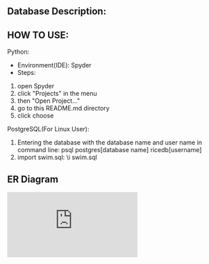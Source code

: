 ## Database Description:


## HOW TO USE:
Python:
* Environment(IDE): Spyder
* Steps:
1. open Spyder
2. click "Projects" in the menu
3. then "Open Project..."
4. go to this README.md directory
5. click choose

PostgreSQL(For Linux User):
1. Entering the database with the database name and user name in command line: psql postgres[database name] ricedb[username]
2. import swim.sql: \i swim.sql

## ER Diagram
![alt tag](https://github.com/Shawn-Zhenshan-Jin/Swimming_Championships_Database/files/931089/Assignment.4.ERD.solution.revised.pdf)




